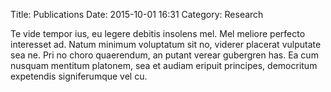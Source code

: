 Title: Publications
Date: 2015-10-01 16:31
Category: Research

Te vide tempor ius, eu legere debitis insolens mel. Mel meliore perfecto interesset ad. Natum minimum voluptatum sit no, viderer placerat vulputate sea ne. Pri no choro quaerendum, an putant verear gubergren has. Ea cum nusquam mentitum platonem, sea et audiam eripuit principes, democritum expetendis signiferumque vel cu.
